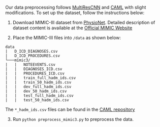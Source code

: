 Our data preprocessing follows [MultiResCNN](https://github.com/foxlf823/Multi-Filter-Residual-Convolutional-Neural-Network) and [CAML](https://github.com/jamesmullenbach/caml-mimic) with slight modifications. To set up the dataset, follow the instructions below:

1. Download MIMIC-III dataset from [PhysioNet](https://physionet.org/content/mimiciii/1.4/).
Detailed description of dataset content is available at the [Official MIMIC Website](https://mimic.mit.edu/docs/iii/tables/)

2. Place the MIMIC-III files into `/data` as shown below:
```
data
|   D_ICD_DIAGNOSES.csv
|   D_ICD_PROCEDURES.csv
└───mimic3/
|   |   NOTEEVENTS.csv
|   |   DIAGNOSES_ICD.csv
|   |   PROCEDURES_ICD.csv
|   |   train_full_hadm_ids.csv
|   |   train_50_hadm_ids.csv
|   |   dev_full_hadm_ids.csv
|   |   dev_50_hadm_ids.csv
|   |   test_full_hadm_ids.csv
|   |   test_50_hadm_ids.csv
```
The `*_hadm_ids.csv` files can be found in the [CAML repository](https://github.com/jamesmullenbach/caml-mimic)

3. Run ```python preprocess_mimic3.py``` to preprocess the data.
